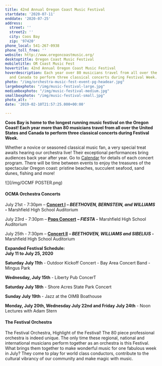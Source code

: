 ```yaml
---
title: 42nd Annual Oregon Coast Music Festival
startdate: '2020-07-11'
enddate: '2020-07-25'
address:
  street: ''
  street2: ''
  city: Coos Bay
  zip: '97420'
phone_local: 541-267-0938
phone_toll_free: ''
website: http://www.oregoncoastmusic.org/
desktoptitle: Oregon Coast Music Festival
mobiletitle: OR Coast Music Fest
hovertitle: 42nd Annual Oregon Coast Music Festival
hoverdescription: Each year over 80 musicians travel from all over the United States
  and Canada to perform three classical concerts during Festival Week.
photo: "/img/orchestra-music-fest-event-pg-headear.jpg"
largeboxphoto: "/img/music-festival-large.jpg"
mediumboxphoto: "/img/music-festival-medium.jpg"
smallboxphoto: "/img/music-festival-small.jpg"
photo_alt: ''
date: '2019-02-10T21:57:25.000+00:00'

---
```

**Coos Bay is home to the longest running music festival on the Oregon Coast! Each year more than 80 musicians travel from all over the United States and Canada to perform three classical concerts during Festival Week.**

Whether a novice or seasoned classical music fan, a very special treat awaits hearing our orchestra live! Their exceptional performances bring audiences back year after year. Go to [Calendar](https://www.oregoncoastmusic.org/calendar-2020/) for details of each concert program. There will be time between events to enjoy the treasures of the spectacular Oregon coast: pristine beaches, succulent seafood, sand dunes, fishing and more!

![](/img/OCMF POSTER.png)

#### **OCMA Orchestra Concerts**

July 21st - 7:30pm – [**Concert I**](http://www.oregoncoastmusic.org/concert-i/) **– _BEETHOVEN, BERNSTEIN, and WILLIAMS_** **-** Marshfield High School Auditorium

July 23rd - 7:30pm – [**Pops Concert**](http://www.oregoncoastmusic.org/pops-concert/) **– _FIESTA_ -** Marshfield High School Auditorium

July 25th - 7:30pm – [**Concert II**](http://www.oregoncoastmusic.org/concert-ii/) **– _BEETHOVEN, WILLIAMS and SIBELIUS_ -** Marshfield High School Auditorium

**Expanded Festival Schedule:**  
**July 11 to July 25, 2020**

**Saturday July 11th** - Outdoor Kickoff Concert - Bay Area Concert Band - Mingus Park

**Wednesday, July 15th** - Liberty Pub ConcerT

**Saturday July 18th** - Shore Acres State Park Concert

**Sunday July 19th** - Jazz at the OIMB Boathouse

**Monday, July 20th, Wednesday July 22nd and Friday July 24th** - Noon Lectures with Adam Stern

#### The Festival Orchestra

The Festival Orchestra, Highlight of the Festival! The 80 piece professional orchestra is indeed unique. The only time these regional, national and international musicians perform together as an orchestra is this Festival. What brings them together to make wonderful music for one fabulous week in July? They come to play for world class conductors, contribute to the cultural vibrancy of our community and make magic with music.